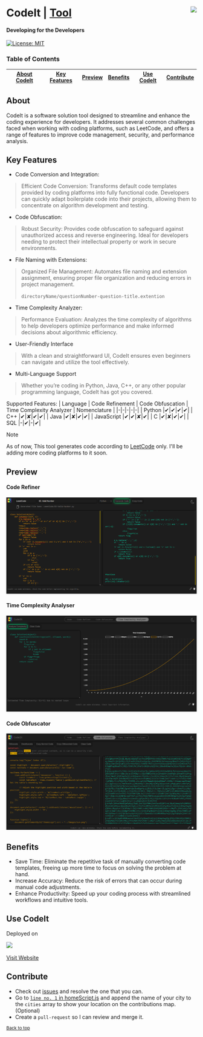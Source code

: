 # CodeIt | <a href="https://codeittool.netlify.app">Tool<img src="images/Nomenclature.png" height=40px align=right></a>
#### Developing for the Developers
[![License: MIT](https://cdn.prod.website-files.com/5e0f1144930a8bc8aace526c/65dd9eb5aaca434fac4f1c34_License-MIT-blue.svg)](/LICENSE)
### Table of Contents

| [About CodeIt](#about) | [Key Features](#key-features) | [Preview](#preview) | [Benefits](#benefits) | [Use CodeIt](#use-codeit) | [Contribute](#contribute) |
|:--:|:--:|:--:|:--:|:--:|:--:|

## About
CodeIt is a software solution tool designed to streamline and enhance the coding experience for developers. It addresses several common challenges faced when working with coding platforms, such as LeetCode, and offers a range of features to improve code management, security, and performance analysis.

## Key Features

- Code Conversion and Integration:
> Efficient Code Conversion: Transforms default code templates provided by coding platforms into fully functional code. Developers can quickly adapt boilerplate code into their projects, allowing them to concentrate on algorithm development and testing.

- Code Obfuscation:
> Robust Security: Provides code obfuscation to safeguard against unauthorized access and reverse engineering. Ideal for developers needing to protect their intellectual property or work in secure environments.

- File Naming with Extensions:
> Organized File Management: Automates file naming and extension assignment, ensuring proper file organization and reducing errors in project management.
> 
>  `directoryName/questionNumber-question-title.extention`

- Time Complexity Analyzer:
> Performance Evaluation: Analyzes the time complexity of algorithms to help developers optimize performance and make informed decisions about algorithmic efficiency.

- User-Friendly Interface
> With a clean and straightforward UI, CodeIt ensures even beginners can navigate and utilize the tool effectively.

- Multi-Language Support
> Whether you’re coding in Python, Java, C++, or any other popular programming language, CodeIt has got you covered.
  
  Supported Features:
  | Language | Code Refinement | Code Obfuscation | Time Complexity Analyzer | Nomenclature |
  |-|-|-|-|-|
  | Python |✔|✔|✔|✔|
  | C++ |✔|✘|✔|✔|
  | Java |✔|✘|✔|✔|
  | JavaScript |✔|✔|✘|✔|
  | C |✔|✘|✔|✔|
  | SQL |-|✔|-|✔|

>[!NOTE]
> As of now, This tool generates code according to [LeetCode](https://leetcode.com/) only. I'll be adding more coding platforms to it soon.

## Preview

#### Code Refiner
![](images/coedit.png)
#### Time Complexity Analyser
![](images/complexity.png)
#### Code Obfuscator
![](images/obfuscation.png)

## Benefits

  - Save Time: Eliminate the repetitive task of manually converting code templates, freeing up more time to focus on solving the problem at hand.
  - Increase Accuracy: Reduce the risk of errors that can occur during manual code adjustments.
  - Enhance Productivity: Speed up your coding process with streamlined workflows and intuitive tools.
 
## Use CodeIt
Deployed on

<img height="50px" src="https://upload.wikimedia.org/wikipedia/commons/thumb/9/97/Netlify_logo_%282%29.svg/1200px-Netlify_logo_%282%29.svg.png">

<a href="https://codeittool.netlify.app/">Visit Website</a>

## Contribute

- Check out [issues](https://github.com/multiverseweb/Dataverse/issues) and resolve the one that you can.
- Go to [`line no. 1` in homeScript.js](https://github.com/multiverseweb/CodeIt/blob/main/resources/homeScript.js#L1-L2) and append the name of your city to the `cities` array to show your location on the contributions map. (Optional)
- Create a `pull-request` so I can review and merge it.


<sup><a href="#table-of-contents" align="right">Back to top</a></sup>


